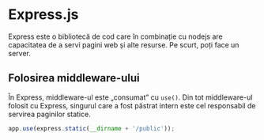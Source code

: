 # Express.js

Express este o bibliotecă de cod care în combinație cu nodejs are capacitatea de a servi pagini web și alte resurse. Pe scurt, poți face un server.

## Folosirea middleware-ului

În Express, middleware-ul este „consumat” cu `use()`. Din tot middleware-ul folosit cu Express, singurul care a fost păstrat intern este cel responsabil de servirea paginilor statice.

```javascript
app.use(express.static(__dirname + '/public'));
```
